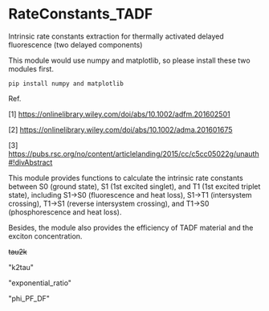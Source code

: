 # RateConstants_TADF
Intrinsic rate constants extraction for thermally activated delayed fluorescence (two delayed components)

This module would use numpy and matplotlib, so please install these two modules first.

    pip install numpy and matplotlib

Ref.

[1] https://onlinelibrary.wiley.com/doi/abs/10.1002/adfm.201602501 

[2] https://onlinelibrary.wiley.com/doi/abs/10.1002/adma.201601675

[3] https://pubs.rsc.org/no/content/articlelanding/2015/cc/c5cc05022g/unauth#!divAbstract

This module provides functions to calculate the intrinsic rate constants between S0 (ground state), S1 (1st excited singlet), and T1 (1st excited triplet state), including S1->S0 (fluorescence and heat loss), S1->T1 (intersystem crossing), T1->S1 (reverse intersystem crossing), and T1->S0 (phosphorescence and heat loss).

Besides, the module also provides the efficiency of TADF material and the exciton concentration.

~~tau2k~~

"k2tau"

"exponential_ratio"

"phi_PF_DF"

